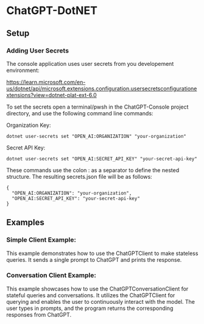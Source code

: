 # ChatGPT-DotNET

## Setup

### Adding User Secrets

The console application uses user secrets from you developement environment:

https://learn.microsoft.com/en-us/dotnet/api/microsoft.extensions.configuration.usersecretsconfigurationextensions?view=dotnet-plat-ext-6.0

To set the secrets open a terminal/pwsh in the ChatGPT-Console project directory, and use the following command line commands:

Organization Key:
```
dotnet user-secrets set "OPEN_AI:ORGANIZATION" "your-organization"
```

Secret API Key:
```
dotnet user-secrets set "OPEN_AI:SECRET_API_KEY" "your-secret-api-key"
```

These commands use the colon : as a separator to define the nested structure. The resulting secrets.json file will be as follows:

```
{
  "OPEN_AI:ORGANIZATION": "your-organization",
  "OPEN_AI:SECRET_API_KEY": "your-secret-api-key"
}
```

## Examples

### Simple Client Example: 

This example demonstrates how to use the ChatGPTClient to make stateless queries. It sends a single prompt to ChatGPT and prints the response.

### Conversation Client Example: 

This example showcases how to use the ChatGPTConversationClient for stateful queries and conversations. It utilizes the ChatGPTClient for querying and enables the user to continuously interact with the model. The user types in prompts, and the program returns the corresponding responses from ChatGPT.
